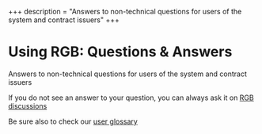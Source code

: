 +++
description = "Answers to non-technical questions for users of the system and contract issuers"
+++

# Using RGB: Questions & Answers

Answers to non-technical questions for users of the system and contract issuers

If you do not see an answer to your question, you can always ask it on
<a href="https://github.com/orgs/RGB-WG/discussions/categories/q-a" class="button inline">RGB discussions</a>

Be sure also to check our <a href="/glossary/user" class="button inline">user glossary</a>

